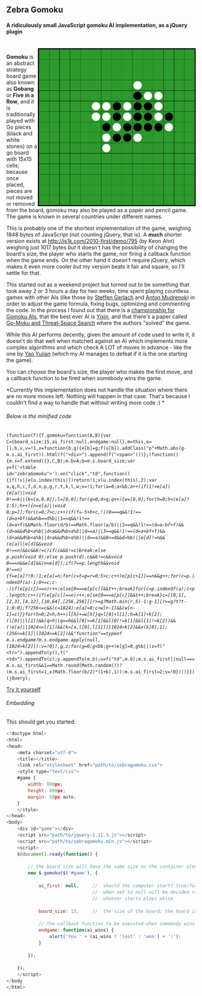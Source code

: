 ## Zebra Gomoku

#### A ridiculously small JavaScript gomoku AI implementation, as a jQuery plugin

<br>

<img src="https://raw.githubusercontent.com/stefangabos/Zebra_Gomoku/master/screenshot.png" width="420" align="right" alt="Zebra Gomoku">

**Gomoku** is an abstract strategy board game also known as **Gobang** or **Five in a Row**, and it is traditionally played with Go pieces (black and white stones) on a go board with 15x15 cells; because once placed, pieces are not moved or removed from the board, gomoku may also be played as a paper and pencil game. The game is known in several countries under different names.

This is probably one of the shortest implementation of the game, weighing 1848 bytes of JavaScript (not counting jQuery, that is). A **much** shorter version exists at http://js1k.com/2010-first/demo/795 (by Keon Ahn) weighing just 1017 bytes *but* it doesn't has the possibility of changing the board's size, the player who starts the game, nor firing a callback function when the game ends. On the other hand it doesn't require jQuery, which makes it even more cooler *but* my version beats it fair and square, so I'll settle for that.

This started out as a weekend project but turned out to be something that took away 2 or 3 hours a day for two weeks, time spent playing countless games with other AIs (like those by [Steffen Gerlach](http://steffengerlach.de/gomoku/index.html) and [Anton Mudrenok](http://codepen.io/mudrenok/pen/gpMXgg)) in order to adjust the game formula, fixing bugs, optimizing and commenting the code. In the process I found out that there is a [championship for Gomoku AIs](http://gomocup.org/), that the best ever AI is [Yixin](http://www.aiexp.info/pages/yixin.html), and that there's a paper called [Go-Moku and Threat-Space Search](https://chalmersgomoku.googlecode.com/files/allis1994.pdf) where the authors "solved" the game.

While this AI performs decently, given the amount of code used to write it, it doesn't do that well when matched against an AI which implements more complex algorithms and which check A LOT of moves in advance - like the one by [Yao Yujian](http://yjyao.com/2012/06/gomoku-in-html5.html) (which my AI manages to defeat if it is the one starting the game).

You can choose the board's size, the player who makes the first move, and a callback function to be fired when somebody wins the game.

*Currently this implementation does not handle the situation where there are no more moves left. Nothing will happen in that case. That's because I couldn't find a way to handle that without writing more code :) *

###### Below is the minified code

<code>(function(f){f.gomoku=function(A,B){var C={board_size:15,ai_first:null,endgame:null},m=this,e=[],b,u,v=!1,x=function(b,g){e[b]=g;f(u[b]).addClass("p"+Math.abs(g-m.s.ai_first)).html(f("&lt;div>").append(f("&lt;span>")))};(function(){m.s=f.extend({},C,B);m.b=A;b=m.s.board_size;var y=f('&lt;table id="zebraGomoku">').on("click","td",function(){if(!v||e[u.index(this)])return!1;x(u.index(this),2);var a,q,h,c,f,d,n,p,g,r,t,k,l,w;v=!1;for(a=0;a<b*b;a++)if(1!=e[a]){e[a]||void 0!==k||(k=[a,0,0]);l=[0,0];for(q=0;4>q;q++){w=[0,0];for(h=0;h<(e[a]?1:5);h++){n=e[a]||void 0;p=[];for(c=0;7>c;c++)if(f=-5+h+c,!((0===q&&!1!==(d=a+b*f)&&a%b==d%b||1==q&&!1!==(d=a+f)&&Math.floor(d/b)==Math.floor(a/b)||2==q&&!1!==(d=a-b*f+f)&&(d>a&&d%b<a%b||d<a&&d%b>a%b||d==a)||3==q&&!1!==(d=a+b*f+f)&&(d<a&&d%b<a%b||d>a&&d%b>a%b)||d==a)&&0<=d&&d<b*b)||e[d]!=n&&(e[a]||e[d]&&void 0!==n)&&c&&6!=c)if(c&&6!=c)break;else p.push(void 0);else p.push(d),c&&6!=c&&void 0===n&&e[d]&&(n=e[d]);if(7==p.length&&void 0!==n){f=e[a]?!0:!1;e[a]=n;for(c=t=g=r=0;5>c;c++)e[p[c+1]]==n&&g++;for(c=p.indexOf(a)-1;0<=c;c--)if(e[p[c]]==n)r++;else{0===e[p[c]]&&t++;break}for(c=p.indexOf(a);c<p.length;c++)if(e[p[c]]==n)r++;else{0===e[p[c]]&&t++;break}c=[[0,1],[2,3],[4,12],[10,64],[256,256]][r>=g?Math.min(r,5)-1:g-1][r>=g?t?t-1:0:0];f?256<=c&&(c=1024):e[a]=0;c>w[n-1]&&(w[n-1]=c)}}for(h=0;2>h;h++)l[h]+=w[h]}q=l[0]+l[1];h=k[1]+k[2];(l[0]||l[1])&&(q>h||q==h&&l[0]>=k[1]&&l[0]!=k[1]&&l[1]!=k[2])&&(!e[a]||1024<=l[1])&&(k=[a,l[0],l[1]])}1024>k[2]&&x(k[0],1);(256<=k[1]||1024<=k[2])&&"function"==typeof m.s.endgame?m.s.endgame.apply(null,[1024>k[2]]):v=!0}),g,z;for(g=0;g<b*b;g++)e[g]=0,g%b||(z=f("&lt;tr>").appendTo(y)),f("&lt;td>").appendTo(z);y.appendTo(m.b);u=f("td",m.b);m.s.ai_first||null===m.s.ai_first&&1==Math.round(Math.random())?(m.s.ai_first=1,x(Math.floor(b/2)*(1+b),1)):m.s.ai_first=2;v=!0})()}})(jQuery);
</code>

[Try it yourself](http://stefangabos.github.io/Zebra_Gomoku/)

###### Embedding

This should get you started:

```javascript
<!doctype html>
<html>
<head>
	<meta charset="utf-8">
	<title></title>
   	<link rel="stylesheet" href="path/to/zebragomoku.css">
    <style type="text/css">
    #game {
        width: 800px;
        height: 800px;
        margin: 50px auto;
    }
    </style>
</head>
<body>
    <div id="game"></div>
    <script src="path/to/jquery-1.11.3.js"></script>
    <script src="path/to/zebragomoku.min.js"></script>
    <script>
    $(document).ready(function() {

        // the board size will have the same size as the container element
        new $.gomoku($('#game'), {

            ai_first: null,		// 	should the computer start? true/false/null;
                                //	when set to null will be decided randomly
                                //	whoever starts plays white

            board_size: 15,		//	the size of the board; the board is square

            // the callback function to be executed when somebody wins the game
            endgame: function(ai_wins) {
                alert('You ' + (ai_wins ? 'lost' : 'won') + '!');
            }

        });

    });
    </script>
</body
</html>
```
